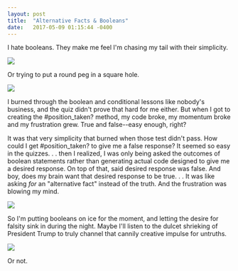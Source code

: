 ```yaml
---
layout: post
title:  "Alternative Facts & Booleans"
date:   2017-05-09 01:15:44 -0400
---
```



I hate booleans. They make me feel I'm chasing my tail with their simplicity. 

![](https://media.giphy.com/media/3o6MbrBCBYnyQnMAco/giphy.gif)

Or trying to put a round peg in a square hole.

![](https://media.giphy.com/media/J2zwN64xc4wgw/giphy.gif)

I burned through the boolean and conditional lessons like nobody's business, and the quiz didn't prove that hard for me either. But when I got to creating the #position_taken? method, my code broke, my momentum broke and my frustration grew. True and false--easy enough, right?

It was that very simplicity that burned when those test didn't pass. How could I get #position_taken? to give me a false response? It seemed so easy in the quizzes. . . then I realized, I was only being asked the outcomes of boolean statements rather than generating actual code designed to give me a desired response. On top of that, said desired response was false. And boy, does my brain want that desired response to be true. . . It was like asking *for* an "alternative fact"  instead of the truth. And the frustration was blowing my mind.

![](https://media.giphy.com/media/15Snc2DpOBOzC/giphy.gif)

So I'm putting booleans on ice for the moment, and letting the desire for falsity sink in during the night. Maybe I'll listen to the dulcet shrieking of President Trump to truly channel that cannily creative impulse for untruths. 

![](https://media.giphy.com/media/l3q2UmwvoLlbbuT8k/giphy.gif)

Or not.
